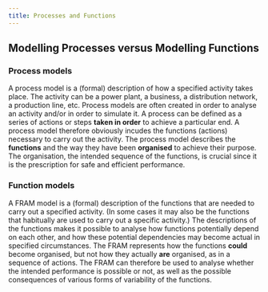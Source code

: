 ```yaml
---
title: Processes and Functions
---
```


## Modelling Processes versus Modelling Functions

### Process models
A process model is a (formal) description of how a specified activity takes place. The activity can be a power plant, a business, a distribution network, a production line, etc. Process models are often created in order to analyse an activity and/or in order to simulate it. A process can be defined as a series of actions or steps **taken in order** to achieve a particular end. A process model therefore obviously incudes the functions (actions) necessary to carry out the activity. The process model describes the **functions** and the way they have been **organised** to achieve their purpose. The organisation, the intended sequence of the functions, is crucial since it is the prescription for safe and efficient performance.

### Function models
A FRAM model is a (formal) description of the functions that are needed to carry out a specified activity. (In some cases it may also be the functions that habitually are used to carry out a specific activity.) The descriptions of the functions makes it possible to analyse how functions potentially depend on each other, and how these potential dependencies may become actual in specified circumstances. The FRAM represents how the functions **could** become organised, but not how they actually **are** organised, as in a sequence of actions. The FRAM can therefore be used to analyse whether the intended performance is possible or not, as well as the possible consequences of various forms of variability of the functions.